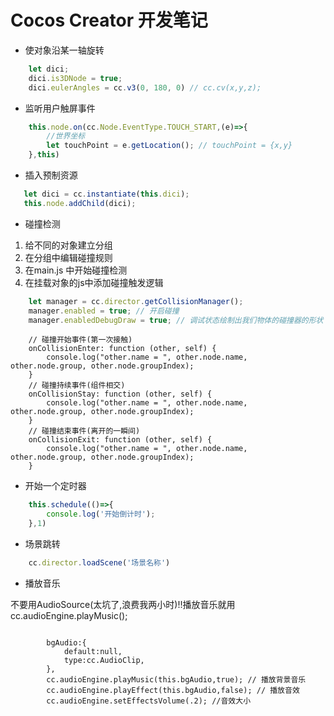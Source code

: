 # Cocos Creator 开发笔记

- 使对象沿某一轴旋转
``` js
    let dici;
    dici.is3DNode = true;
    dici.eulerAngles = cc.v3(0, 180, 0) // cc.cv(x,y,z);
```
- 监听用户触屏事件
``` js
    this.node.on(cc.Node.EventType.TOUCH_START,(e)=>{
        //世界坐标
        let touchPoint = e.getLocation(); // touchPoint = {x,y}
    },this)
```
- 插入预制资源
```js
   let dici = cc.instantiate(this.dici);
   this.node.addChild(dici);
```
- 碰撞检测

1. 给不同的对象建立分组
2. 在分组中编辑碰撞规则
3. 在main.js 中开始碰撞检测
4. 在挂载对象的js中添加碰撞触发逻辑
```js
    let manager = cc.director.getCollisionManager();
    manager.enabled = true; // 开启碰撞
    manager.enabledDebugDraw = true; // 调试状态绘制出我们物体的碰撞器的形状
```

```
    // 碰撞开始事件(第一次接触)
    onCollisionEnter: function (other, self) {
        console.log("other.name = ", other.node.name, other.node.group, other.node.groupIndex);
    }
    // 碰撞持续事件(组件相交)
    onCollisionStay: function (other, self) {
        console.log("other.name = ", other.node.name, other.node.group, other.node.groupIndex);
    }
    // 碰撞结束事件(离开的一瞬间)
    onCollisionExit: function (other, self) {
        console.log("other.name = ", other.node.name, other.node.group, other.node.groupIndex);
    }
```
- 开始一个定时器
``` js
    this.schedule(()=>{
        console.log('开始倒计时');
    },1)
```
- 场景跳转
```js
    cc.director.loadScene('场景名称')
```
- 播放音乐

不要用AudioSource(太坑了,浪费我两小时)!!播放音乐就用cc.audioEngine.playMusic();
```
        
        bgAudio:{
            default:null,
            type:cc.AudioClip,
        },
        cc.audioEngine.playMusic(this.bgAudio,true); // 播放背景音乐
        cc.audioEngine.playEffect(this.bgAudio,false); // 播放音效
        cc.audioEngine.setEffectsVolume(.2); //音效大小
```